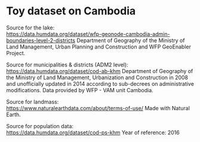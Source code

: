 # Toy dataset on Cambodia

Source for the lake:  
https://data.humdata.org/dataset/wfp-geonode-cambodia-admin-boundaries-level-2-districts
Department of Geography of the Ministry of Land Management, Urban Planning and Construction and WFP GeoEnabler Project.

Source for municipalities & districts (ADM2 level):  
https://data.humdata.org/dataset/cod-ab-khm
Department of Geography of the Ministry of Land Management, Urbanization and Construction in 2008 and unofficially updated in 2014 according to sub-decrees on administrative modifications. Data provided by WFP - VAM unit Cambodia.

Source for landmass:   
https://www.naturalearthdata.com/about/terms-of-use/
Made with Natural Earth.

Source for population data:  
https://data.humdata.org/dataset/cod-ps-khm
Year of reference: 2016
